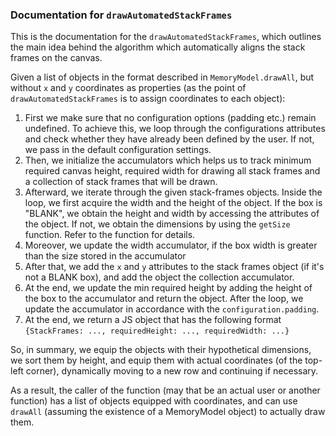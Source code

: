 ### Documentation for `drawAutomatedStackFrames`


This is the documentation for the `drawAutomatedStackFrames`, which
outlines the main idea behind the algorithm which automatically aligns
the stack frames on the canvas.

Given a list of objects in the format described in `MemoryModel.drawAll`,
but without `x` and `y` coordinates as properties (as the point of
`drawAutomatedStackFrames` is to assign coordinates to each object):

1. First we make sure that no configuration options (padding etc.)
   remain undefined. To achieve this, we loop through the configurations
   attributes and check whether they have already been defined by the user. If not,
   we pass in the default configuration settings.
2. Then, we initialize the accumulators which helps us to track minimum required canvas height,
   required width for drawing all stack frames and a collection of stack frames that will be drawn.
3. Afterward, we iterate through the given stack-frames objects. Inside the loop,
   we first acquire the width and the height of the object. If the box is "BLANK", we obtain the height and width
   by accessing the attributes of the object. If not, we obtain the dimensions by using the `getSize` function. Refer
   to the function for details.
4. Moreover, we update the width accumulator, if the box width is greater than the size stored in the accumulator
5. After that, we add the `x` and `y` attributes to the stack frames object (if it's not a BLANK box), and add the object
   the collection accumulator.
6. At the end, we update the min required height by adding the height of the box to the accumulator and return
   the object. After the loop, we update the accumulator in accordance with the `configuration.padding`.
7. At the end, we return a JS object that has the following format `{StackFrames: ..., requiredHeight: ..., requiredWidth: ...}`



So, in summary, we equip the objects with their hypothetical
dimensions, we sort them by height, and equip
them with actual coordinates (of the top-left corner),
dynamically moving to a new row and continuing if necessary.

As a result, the caller of the function (may that be an actual user
or another function) has a list of objects equipped with coordinates,
and can use `drawAll` (assuming the existence of a MemoryModel object)
to actually draw them.
